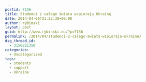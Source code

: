 ```yaml
---
postid: 7156
title: Studenci z całego świata wspierają Ukrainę
date: 2014-04-06T21:22:38+00:00
author: rybinski
layout: post
guid: http://www.rybinski.eu/?p=7156
permalink: /2014/04/studenci-z-calego-swiata-wspieraja-ukraine/
dsq_thread_id:
  - 3150821350
categories:
  - Uncategorized
tags:
  - students
  - support
  - Ukraine
---
```

